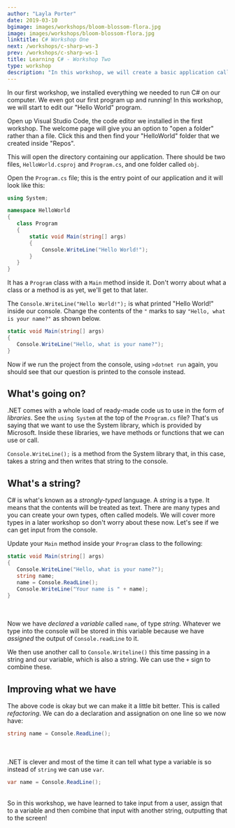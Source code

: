 ```yaml
---
author: "Layla Porter"
date: 2019-03-10
bgimage: images/workshops/bloom-blossom-flora.jpg
image: images/workshops/bloom-blossom-flora.jpg
linktitle: C# Workshop One
next: /workshops/c-sharp-ws-3
prev: /workshops/c-sharp-ws-1
title: Learning C# - Workshop Two
type: workshop
description: "In this workshop, we will create a basic application called a console application. This is an app that runs on the console, sometimes known as the terminal or command line."
---
```


In our first workshop, we installed everything we needed to run C# on our computer.  We even got our first program up and running!
In this workshop, we will start to edit our "Hello World" program.

Open up Visual Studio Code, the code editor we installed in the first workshop.
The welcome page will give you an option to "open a folder" rather than a file. Click this and then find your "HelloWorld" folder that we created inside "Repos".

This will open the directory containing our application.  There should be two files, `HelloWorld.csproj` and `Program.cs`, and one folder called `obj`.

Open the `Program.cs` file; this is the entry point of our application and it will look like this:

```csharp
using System;

namespace HelloWorld
{
   class Program
   {
       static void Main(string[] args)
       {
           Console.WriteLine("Hello World!");
       }
   }
}
```
It has a `Program` class with a `Main` method inside it. Don't worry about what a class or a method is as yet, we'll get to that later.

The `Console.WriteLine("Hello World!");` is what printed "Hello World!" inside our console.  Change the contents of the `"` marks to say `"Hello, what is your name?"` as shown below.
```csharp
static void Main(string[] args)
{
   Console.WriteLine("Hello, what is your name?");
}
```
Now if we run the project from the console, using `>dotnet run` again, you should see that our question is printed to the console instead.

## What's going on?
.NET comes with a whole load of ready-made code us to use in the form of *libraries*. See the `using System` at the top of the `Program.cs` file? That's us saying that we want to use the System library, which is provided by Microsoft. Inside these libraries, we have methods or functions that we can use or call.

`Console.WriteLine();` is a method from the System library that, in this case, takes a string and then writes that string to the console.

## What's a string?
C# is what's known as a *strongly-typed* language. A *string* is a type. It means that the contents will be treated as text.  There are many types and you can create your own types, often called models.  We will cover more types in a later workshop so don't worry about these now.
Let's see if we can get input from the console.

Update your `Main` method inside your `Program` class to the following:

```csharp
static void Main(string[] args)
{
   Console.WriteLine("Hello, what is your name?");
   string name;
   name = Console.ReadLine();
   Console.WriteLine("Your name is " + name);
}
```
<br/><br/>
Now we have *declared* a *variable* called `name`, of type *string*. Whatever we type into the console will be stored in this variable because we have *assigned* the output of `Console.readLine` to it.

We then use another call to `Console.Writeline()` this time passing in a string and our variable, which is also a string.  We can use the `+` sign to combine these.

## Improving what we have
The above code is okay but we can make it a little bit better. This is called *refactoring*.
We can do a declaration and assignation on one line so we now have:
```csharp
string name = Console.ReadLine();
```
<br/><br/>
.NET is clever and most of the time it can tell what type a variable is so instead of `string` we can use `var`.
```csharp
var name = Console.ReadLine();
```
<br/>
So in this workshop, we have learned to take input from a user, assign that to a variable and then combine that input with another string, outputting that to the screen!

